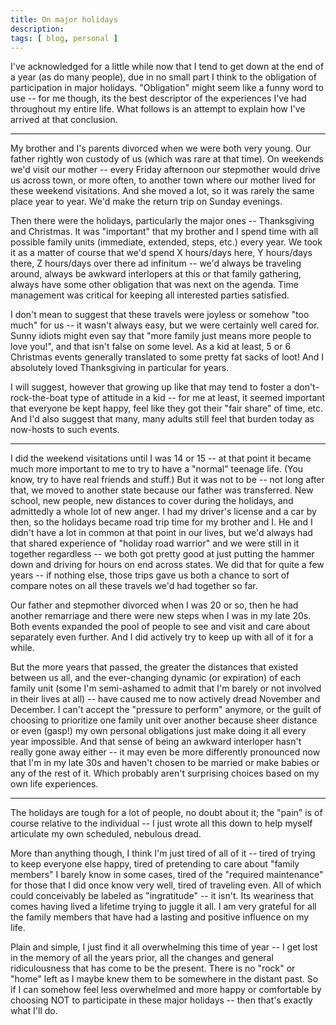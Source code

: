 ```yaml
---
title: On major holidays
description: 
tags: [ blog, personal ]
---
```


I've acknowledged for a little while now that I tend to get down at the end of a 
year (as do many people), due in no small part I think to the obligation of 
participation in major holidays. "Obligation" might seem like a funny word to 
use -- for me though, its the best descriptor of the experiences I've had 
throughout my entire life. What follows is an attempt to explain how I've arrived 
at that conclusion.

* * *

My brother and I's parents divorced when we were both very young. Our father 
rightly won custody of us (which was rare at that time). On weekends we'd visit 
our mother -- every Friday afternoon our stepmother would drive us across town, 
or more often, to another town where our mother lived for these weekend 
visitations. And she moved a lot, so it was rarely the same place year to year. 
We'd make the return trip on Sunday evenings.

Then there were the holidays, particularly the major ones -- Thanksgiving and 
Christmas. It was "important" that my brother and I spend time with all possible 
family units (immediate, extended, steps, etc.) every year. We took it as a 
matter of course that we'd spend X hours/days here, Y hours/days there, Z 
hours/days over there ad infinitum -- we'd always be traveling around, always 
be awkward interlopers at this or that family gathering, always have some other 
obligation that was next on the agenda. Time management was critical for keeping 
all interested parties satisfied.

I don't mean to suggest that these travels were joyless or somehow "too much" 
for us -- it wasn't always easy, but we were certainly well cared for. Sunny 
idiots might even say that "more family just means more people to love you!", 
and that isn't false on some level. As a kid at least, 5 or 6 Christmas events 
generally translated to some pretty fat sacks of loot! And I absolutely loved 
Thanksgiving in particular for years.

I will suggest, however that growing up like that may tend to foster a 
don't-rock-the-boat type of attitude in a kid -- for me at least, it seemed 
important that everyone be kept happy, feel like they got their "fair share" of 
time, etc. And I'd also suggest that many, many adults still feel that burden 
today as now-hosts to such events.

* * *

I did the weekend visitations until I was 14 or 15 -- at that point it became 
much more important to me to try to have a "normal" teenage life. (You know, try to 
have real friends and stuff.) But it was not to be -- not long after that, we 
moved to another state because our father was transferred. New school, new 
people, new distances to cover during the holidays, and admittedly a whole lot of 
new anger. I had my driver's license and a car by then, so the holidays became 
road trip time for my brother and I. He and I didn't have a lot in common at that 
point in our lives, but we'd always had that shared experience of "holiday 
road warrior" and we were still in it together regardless -- we both got pretty 
good at just putting the hammer down and driving for hours on end across states. 
We did that for quite a few years -- if nothing else, those trips gave us both 
a chance to sort of compare notes on all these travels we'd had together so far.

Our father and stepmother divorced when I was 20 or so, then he had another 
remarriage and there were new steps when I was in my late 20s. Both events 
expanded the pool of people to see and visit and care about separately even 
further. And I did actively try to keep up with all of it for a while.

But the more years that passed, the greater the distances that existed between 
us all, and the ever-changing dynamic (or expiration) of each family unit 
(some I'm semi-ashamed to admit that I'm barely or not involved in their lives 
at all) -- have caused me to now actively dread November and December. I can't 
accept the "pressure to perform" anymore, or the guilt of choosing to prioritize one 
family unit over another because sheer distance or even (gasp!) my own personal 
obligations just make doing it all every year impossible. And that sense of being 
an awkward interloper hasn't really gone away either -- it may even be more 
differently pronounced now that I'm in my late 30s and haven't chosen to be 
married or make babies or any of the rest of it. Which probably aren't surprising 
choices based on my own life experiences.

* * *

The holidays are tough for a lot of people, no doubt about it; the "pain" is of 
course relative to the individual -- I just wrote all this down to help myself 
articulate my own scheduled, nebulous dread.

More than anything though, I think I'm just tired of all of it -- tired of trying 
to keep everyone else happy, tired of pretending to care about "family members" 
I barely know in some cases, tired of the "required maintenance" for those that 
I did once know very well, tired of traveling even. All of which could conceivably 
be labeled as "ingratitude" -- it isn't. Its weariness that comes having lived a 
lifetime trying to juggle it all. I am very grateful for all the family members 
that have had a lasting and positive influence on my life.

Plain and simple, I just find it all overwhelming this time of year -- I get lost 
in the memory of all the years prior, all the changes and general ridiculousness
that has come to be the present. There is no "rock" or "home" left as I maybe 
knew them to be somewhere in the distant past. So if I can somehow feel less 
overwhelmed and more happy or comfortable by choosing NOT to participate in these 
major holidays -- then that's exactly what I'll do.


